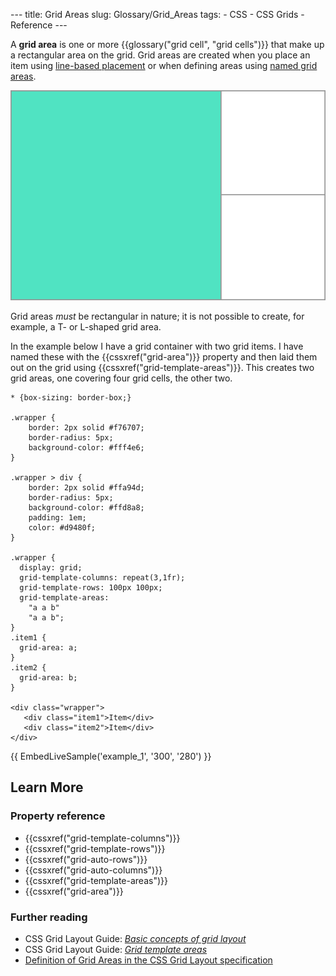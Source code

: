 --- title: Grid Areas slug: Glossary/Grid_Areas tags: - CSS - CSS Grids - Reference ---

A **grid area** is one or more {{glossary("grid cell", "grid cells")}} that make up a rectangular area on the grid. Grid areas are created when you place an item using [line-based placement](/en-US/docs/Web/CSS/CSS_Grid_Layout/Line-based_Placement_with_CSS_Grid) or when defining areas using [named grid areas](/en-US/docs/Web/CSS/CSS_Grid_Layout/Grid_Template_Areas).

![Image showing a highlighted grid area](1_grid_area.png)

Grid areas _must_ be rectangular in nature; it is not possible to create, for example, a T- or L-shaped grid area.

In the example below I have a grid container with two grid items. I have named these with the {{cssxref("grid-area")}} property and then laid them out on the grid using {{cssxref("grid-template-areas")}}. This creates two grid areas, one covering four grid cells, the other two.

    * {box-sizing: border-box;}

    .wrapper {
        border: 2px solid #f76707;
        border-radius: 5px;
        background-color: #fff4e6;
    }

    .wrapper > div {
        border: 2px solid #ffa94d;
        border-radius: 5px;
        background-color: #ffd8a8;
        padding: 1em;
        color: #d9480f;
    }

    .wrapper {
      display: grid;
      grid-template-columns: repeat(3,1fr);
      grid-template-rows: 100px 100px;
      grid-template-areas:
        "a a b"
        "a a b";
    }
    .item1 {
      grid-area: a;
    }
    .item2 {
      grid-area: b;
    }

    <div class="wrapper">
       <div class="item1">Item</div>
       <div class="item2">Item</div>
    </div>

{{ EmbedLiveSample('example\_1', '300', '280') }}

## Learn More

### Property reference

- {{cssxref("grid-template-columns")}}
- {{cssxref("grid-template-rows")}}
- {{cssxref("grid-auto-rows")}}
- {{cssxref("grid-auto-columns")}}
- {{cssxref("grid-template-areas")}}
- {{cssxref("grid-area")}}

### Further reading

- CSS Grid Layout Guide: _[Basic concepts of grid layout](/en-US/docs/Web/CSS/CSS_Grid_Layout/Basic_Concepts_of_Grid_Layout)_
- CSS Grid Layout Guide: _[Grid template areas](/en-US/docs/Web/CSS/CSS_Grid_Layout/Grid_Template_Areas)_
- [Definition of Grid Areas in the CSS Grid Layout specification](https://drafts.csswg.org/css-grid/#grid-area-concept)
